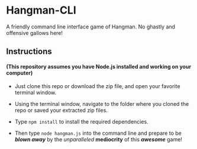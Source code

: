 # Hangman-CLI

A friendly command line interface game of Hangman.  No ghastly and offensive gallows here!

## Instructions
#### (This repository assumes you have Node.js installed and working on your computer)

* Just clone this repo or download the zip file, and open your favorite terminal window.

* Using the terminal window, navigate to the folder where you cloned the repo or saved your extracted zip files.

* Type `npm install` to install the required dependencies.

* Then type `node hangman.js` into the command line and prepare to be *__blown away__* by the *unparalleled* **mediocrity** of this _**awesome**_ game!
